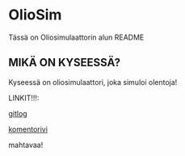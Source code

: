 # OlioSim

Tässä on Oliosimulaattorin alun README

## MIKÄ ON KYSEESSÄ?

Kyseessä on oliosimulaattori, joka simuloi olentoja!

LINKIT!!!:

[gitlog](https://github.com/GlobalYam/ot-harjoitustyo/blob/main/laskarit/viikko1/gitlog.txt)

[komentorivi](https://github.com/GlobalYam/ot-harjoitustyo/blob/main/laskarit/viikko1/komentorivi.txt)

mahtavaa!

